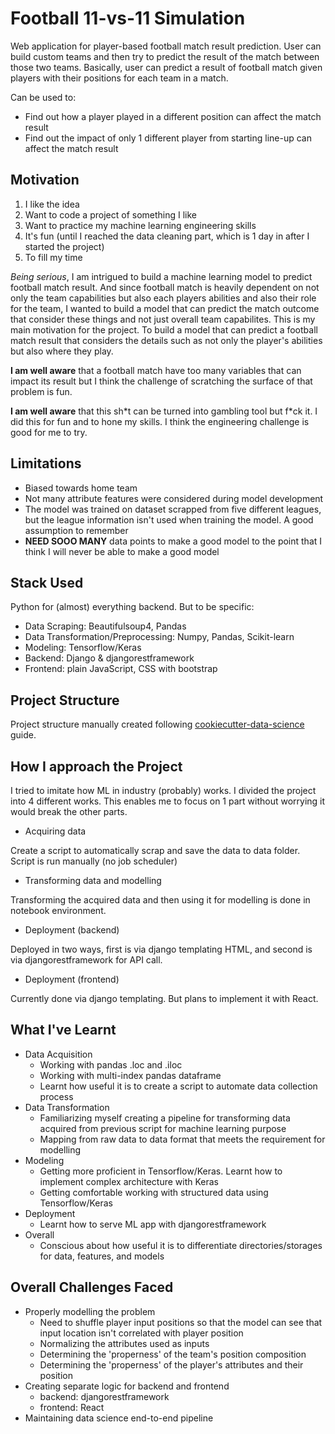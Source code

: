 # Football 11-vs-11 Simulation

<!-- Implement badges: https://shields.io -->

Web application for player-based football match result prediction. User can build custom teams and then try to predict the result of the match between those two teams. Basically, user can predict a result of football match given players with their positions for each team in a match.

Can be used to:

- Find out how a player played in a different position can affect the match result
- Find out the impact of only 1 different player from starting line-up can affect the match result

## Motivation

1. I like the idea
2. Want to code a project of something I like
3. Want to practice my machine learning engineering skills
4. It's fun (until I reached the data cleaning part, which is 1 day in after I started the project)
5. To fill my time

*Being serious*, I am intrigued to build a machine learning model to predict football match result. And since football match is heavily dependent on not only the team capabilities but also each players abilities and also their role for the team, I wanted to build a model that can predict the match outcome that consider these things and not just overall team capabilites. This is my main motivation for the project. To build a model that can predict a football match result that considers the details such as not only the player's abilities but also where they play.

**I am well aware** that a football match have too many variables that can impact its result but I think the challenge of scratching the surface of that problem is fun.

**I am well aware** that this sh\*t can be turned into gambling tool but f\*ck it. I did this for fun and to hone my skills. I think the engineering challenge is good for me to try.

## Limitations

- Biased towards home team
- Not many attribute features were considered during model development
- The model was trained on dataset scrapped from five different leagues, but the league information isn't used when training the model. A good assumption to remember
- **NEED SOOO MANY** data points to make a good model to the point that I think I will never be able to make a good model

## Stack Used

Python for (almost) everything backend. But to be specific:

- Data Scraping: Beautifulsoup4, Pandas
- Data Transformation/Preprocessing: Numpy, Pandas, Scikit-learn
- Modeling: Tensorflow/Keras
- Backend: Django & djangorestframework
- Frontend: plain JavaScript, CSS with bootstrap

## Project Structure

Project structure manually created following [cookiecutter-data-science](https://drivendata.github.io/cookiecutter-data-science/#directory-structure) guide.

<!-- Insert ilustrasi project structure  -->

## How I approach the Project

I tried to imitate how ML in industry (probably) works. I divided the project into 4 different works. This enables me to focus on 1 part without worrying it would break the other parts.

- Acquiring data

Create a script to automatically scrap and save the data to data folder. Script is run manually (no job scheduler)

- Transforming data and modelling

Transforming the acquired data and then using it for modelling is done in notebook environment.

- Deployment (backend)

Deployed in two ways, first is via django templating HTML, and second is via djangorestframework for API call.

- Deployment (frontend)

Currently done via django templating. But plans to implement it with React.

## What I've Learnt

- Data Acquisition
  - Working with pandas .loc and .iloc
  - Working with multi-index pandas dataframe
  - Learnt how useful it is to create a script to automate data collection process
- Data Transformation
  - Familiarizing myself creating a pipeline for transforming data acquired from previous script for machine learning purpose
  - Mapping from raw data to data format that meets the requirement for modelling
- Modeling
  - Getting more proficient in Tensorflow/Keras. Learnt how to implement complex architecture with Keras
  - Getting comfortable working with structured data using Tensorflow/Keras
- Deployment
  - Learnt how to serve ML app with djangorestframework
- Overall
  - Conscious about how useful it is to differentiate directories/storages for data, features, and models

## Overall Challenges Faced

- Properly modelling the problem
  - Need to shuffle player input positions so that the model can see that input location isn't correlated with player position
  - Normalizing the attributes used as inputs
  - Determining the 'properness' of the team's position composition
  - Determining the 'properness' of the player's attributes and their position
- Creating separate logic for backend and frontend
  - backend: djangorestframework
  - frontend: React
- Maintaining data science end-to-end pipeline
